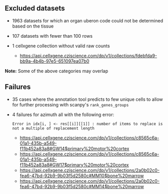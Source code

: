 ## Excluded datasets 

- 1963 datasets for which an organ uberon code could not be determined based on the tissue

- 107 datasets with fewer than 100 rows

- 1 cellxgene collection without valid raw counts
  - https://api.cellxgene.cziscience.com/dp/v1/collections/fdebfda9-bb9a-4b4b-97e5-651097ea07b0

**Note:** Some of the above categories may overlap

## Failures

- 35 cases where the annotation tool predicts to few unique cells to allow for further processing with scanpy's `rank_genes_groups`

- 4 failures for azimuth all with the following error:

  ```
  Error in idx[i, ] <- res[[i]][[1]] : number of items to replace is not a multiple of replacement length
  ```

  - https://api.cellxgene.cziscience.com/dp/v1/collections/c8565c6a-01a1-435b-a549-f11b452a83a8#GW14$primary%20motor%20cortex
  - https://api.cellxgene.cziscience.com/dp/v1/collections/c8565c6a-01a1-435b-a549-f11b452a83a8#GW17$primary%20motor%20cortex
  - https://api.cellxgene.cziscience.com/dp/v1/collections/2a0b02c0-fea6-47bd-92b9-9b03f5d2580c#MM10$bone%20marrow
  - https://api.cellxgene.cziscience.com/dp/v1/collections/2a0b02c0-fea6-47bd-92b9-9b03f5d2580c#MM14$bone%20marrow
